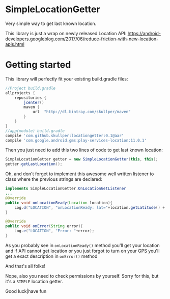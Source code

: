 # SimpleLocationGetter
Very simple way to get last known location.

This library is just a wrap on newly released Location API: https://android-developers.googleblog.com/2017/06/reduce-friction-with-new-location-apis.html

# Getting started

This library will perfectly fit your existing build.gradle files:
```gradle
//Project build.gradle
allprojects {
    repositories {
        jcenter()
        maven {
            url  "http://dl.bintray.com/skullper/maven"
        }
    }
}
//app(module) build.gradle
compile 'com.github.skullper:locationgetter:0.1@aar'
compile 'com.google.android.gms:play-services-location:11.0.1'
```

Then you just need to add this two lines of code to get last known location:

```java
SimpleLocationGetter getter = new SimpleLocationGetter(this, this);
getter.getLastLocation();
```

Oh, and don't forget to implement this awesome well written listener to class where the previous strings are declared:

```java
implements SimpleLocationGetter.OnLocationGetListener
...
@Override
public void onLocationReady(Location location){
	Log.d("LOCATION", "onLocationReady: lat="+location.getLatitude() + " lon="+location.getLongitude());
}

@Override
public void onError(String error){
	Log.e("LOCATION", "Error: "+error);
}
```
As you probably see in ```onLocationReady()``` method you'll get your location and if API cannot get location or you just forgot to turn on your GPS you'll get a exact description in ```onError()``` method

And that's all folks!

Nope, also you need to check permissions by yourself. Sorry for this, but it's a ```SIMPLE``` location getter.

Good luck|have fun

